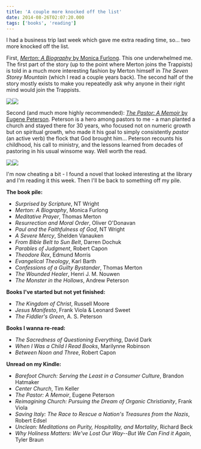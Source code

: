 ```yaml
---
title: 'A couple more knocked off the list'
date: 2014-08-26T02:07:20.000
tags: ['books', 'reading']
---
```


I had a business trip last week which gave me extra reading time, so... two more knocked off the list.

First, [_Merton: A Biography_ by Monica Furlong](http://www.amazon.com/gp/product/0060630795/ref=as_li_tl?ie=UTF8&camp=1789&creative=390957&creativeASIN=0060630795&linkCode=as2&tag=chrishubbs-20&linkId=IWAAM3OEMD7BNPSA). This one underwhelmed me. The first part of the story (up to the point where Merton joins the Trappists) is told in a much more interesting fashion by Merton himself in _The Seven Storey Mountain_ (which I read a couple years back). The second half of the story mostly exists to make you repeatedly ask why anyone in their right mind would join the Trappists.

[![](http://ws-na.amazon-adsystem.com/widgets/q?_encoding=UTF8&ASIN=0060630795&Format=_SL250_&ID=AsinImage&MarketPlace=US&ServiceVersion=20070822&WS=1&tag=chrishubbs-20)](http://www.amazon.com/gp/product/0060630795/ref=as_li_tl?ie=UTF8&camp=1789&creative=390957&creativeASIN=0060630795&linkCode=as2&tag=chrishubbs-20&linkId=IWAAM3OEMD7BNPSA)![](http://ir-na.amazon-adsystem.com/e/ir?t=chrishubbs-20&l=as2&o=1&a=0060630795)

Second (and much more highly recommended): [_The Pastor: A Memoir_ by Eugene Peterson](http://www.amazon.com/gp/product/0061988219/ref=as_li_tl?ie=UTF8&camp=1789&creative=390957&creativeASIN=0061988219&linkCode=as2&tag=chrishubbs-20&linkId=JLTET2F6N52KE6W3). Peterson is a hero among pastors to me - a man planted a church and stayed there for 30 years, who focused not on numeric growth but on spiritual growth, who made it his goal to simply consistently _pastor_ (an active verb) the flock that God brought him... Peterson recounts his childhood, his call to ministry, and the lessons learned from decades of pastoring in his usual winsome way. Well worth the read.

[![](http://ws-na.amazon-adsystem.com/widgets/q?_encoding=UTF8&ASIN=0061988219&Format=_SL250_&ID=AsinImage&MarketPlace=US&ServiceVersion=20070822&WS=1&tag=chrishubbs-20)](http://www.amazon.com/gp/product/0061988219/ref=as_li_tl?ie=UTF8&camp=1789&creative=390957&creativeASIN=0061988219&linkCode=as2&tag=chrishubbs-20&linkId=JLTET2F6N52KE6W3)![](http://ir-na.amazon-adsystem.com/e/ir?t=chrishubbs-20&l=as2&o=1&a=0061988219)

I'm now cheating a bit - I found a novel that looked interesting at the library and I'm reading it this week. Then I'll be back to something off my pile.

**The book pile:**

- _Surprised by Scripture_, NT Wright
- _Merton: A Biography_, Monica Furlong
- _Meditative Prayer_, Thomas Merton
- _Resurrection and Moral Order_, Oliver O'Donavan
- _Paul and the Faithfulness of God_, NT Wright
- _A Severe Mercy_, Shelden Vanauken
- _From Bible Belt to Sun Belt_, Darren Dochuk
- _Parables of Judgment_, Robert Capon
- _Theodore Rex_, Edmund Morris
- _Evangelical Theology_, Karl Barth
- _Confessions of a Guilty Bystander_, Thomas Merton
- _The Wounded Healer_, Henri J. M. Nouwen
- _The Monster in the Hollows_, Andrew Peterson

**Books I've started but not yet finished:**

- _The Kingdom of Christ_, Russell Moore
- _Jesus Manifesto_, Frank Viola & Leonard Sweet
- _The Fiddler's Green_, A. S. Peterson

**Books I wanna re-read:**

- _The Sacredness of Questioning Everything_, David Dark
- _When I Was a Child I Read Books_, Marilynne Robinson
- _Between Noon and Three_, Robert Capon

**Unread on my Kindle:**

- _Barefoot Church: Serving the Least in a Consumer Culture_, Brandon Hatmaker
- _Center Church_, Tim Keller
- _The Pastor: A Memoir_, Eugene Peterson
- _Reimagining Church: Pursuing the Dream of Organic Christianity_, Frank Viola
- _Saving Italy: The Race to Rescue a Nation's Treasures from the Nazis_, Robert Edsel
- _Unclean: Meditations on Purity, Hospitality, and Mortality_, Richard Beck
- _Why Holiness Matters: We've Lost Our Way--But We Can Find it Again_, Tyler Braun
